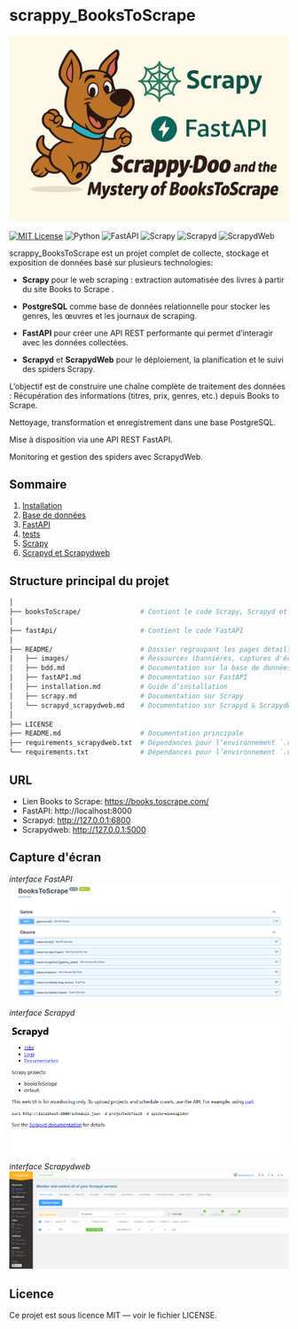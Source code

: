 # scrappy_BooksToScrape

![Logo](README/images/banniere.png)

[![MIT License](https://img.shields.io/badge/License-MIT-green.svg)](https://choosealicense.com/licenses/mit/)
![Python](https://img.shields.io/badge/python-3.10%2B-blue?logo=python&logoColor=white)
![FastAPI](https://img.shields.io/badge/FastAPI-0.100+-009688?logo=fastapi&logoColor=white)
![Scrapy](https://img.shields.io/badge/Scrapy-2.12+-green?logo=scrapy&logoColor=white)
![Scrapyd](https://img.shields.io/badge/Scrapyd-server-orange)
![ScrapydWeb](https://img.shields.io/badge/ScrapydWeb-dashboard-blue)

scrappy_BooksToScrape est un projet complet de collecte, stockage et exposition de données basé sur plusieurs technologies:

- **Scrapy**
 pour le web scraping : extraction automatisée des livres à partir du site Books to Scrape
.

- **PostgreSQL**
 comme base de données relationnelle pour stocker les genres, les œuvres et les journaux de scraping.

- **FastAPI**
 pour créer une API REST performante qui permet d’interagir avec les données collectées.

- **Scrapyd** et **ScrapydWeb**
 pour le déploiement, la planification et le suivi des spiders Scrapy.

L’objectif est de construire une chaîne complète de traitement des données :
Récupération des informations (titres, prix, genres, etc.) depuis Books to Scrape.

Nettoyage, transformation et enregistrement dans une base PostgreSQL.

Mise à disposition via une API REST FastAPI.

Monitoring et gestion des spiders avec ScrapydWeb.

## Sommaire

1) [Installation](README/installation.md)
2) [Base de données](README/bdd.md)
3) [FastAPI](README/fastAPI.md)
4) [tests](README/tests.md)
5) [Scrapy](README/scrapy.md)
6) [Scrapyd et Scrapydweb](README/scrapyd_scrapydweb.md)

## Structure principal du projet

```bash
│
├── booksToScrape/               # Contient le code Scrapy, Scrapyd et ScrapydWeb
│
├── fastApi/                     # Contient le code FastAPI
│
├── README/                      # Dossier regroupant les pages détaillées du README
│   ├── images/                  # Ressources (bannières, captures d'écran, etc.)
│   ├── bdd.md                   # Documentation sur la base de données
│   ├── fastAPI.md               # Documentation sur FastAPI
│   ├── installation.md          # Guide d’installation
│   ├── scrapy.md                # Documentation sur Scrapy
│   └── scrapyd_scrapydweb.md    # Documentation sur Scrapyd & ScrapydWeb
│
├── LICENSE
├── README.md                    # Documentation principale
├── requirements_scrapydweb.txt  # Dépendances pour l’environnement `.venv_scrapydweb`
└── requirements.txt             # Dépendances pour l’environnement `.venv`

```

## URL
- Lien Books to Scrape: https://books.toscrape.com/
- FastAPI: http://localhost:8000
- Scrapyd: http://127.0.0.1:6800
- Scrapydweb: http://127.0.0.1:5000

## Capture d'écran

*interface FastAPI*
![FastAPI](README/images/fastAPI.PNG)

*interface Scrapyd*
![Scrapyd](README/images/scrapyd.PNG)

*interface Scrapydweb*
![Scrapydweb](README/images/scrapydweb.PNG)

## Licence
Ce projet est sous licence MIT — voir le fichier LICENSE.